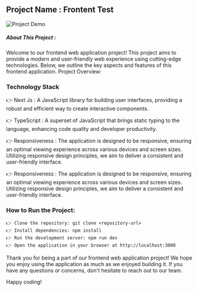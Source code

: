 ## Project Name : Frontent Test

![Project Demo]('../fronten-test/app/images/04.jpg')

##### About This Project :

Welcome to our frontend web application project! This project aims to provide a modern and user-friendly web experience using cutting-edge technologies. Below, we outline the key aspects and features of this frontend application.
Project Overview:

### Technology Stack

👉 Next Js : A JavaScript library for building user interfaces, providing a robust and efficient way to create interactive components.

👉 TypeScript : A superset of JavaScript that brings static typing to the language, enhancing code quality and developer productivity.

👉 Responsiveness : The application is designed to be responsive, ensuring an optimal viewing experience across various devices and screen sizes. Utilizing responsive design principles, we aim to deliver a consistent and user-friendly interface.

👉 Responsiveness : The application is designed to be responsive, ensuring an optimal viewing experience across various devices and screen sizes. Utilizing responsive design principles, we aim to deliver a consistent and user-friendly interface.

### How to Run the Project:

    👉 Clone the repository: git clone <repository-url>
    👉 Install dependencies: npm install
    👉 Run the development server: npm run dev
    👉 Open the application in your browser at http://localhost:3000

Thank you for being a part of our frontend web application project! We hope you enjoy using the application as much as we enjoyed building it. If you have any questions or concerns, don't hesitate to reach out to our team.

Happy coding!
